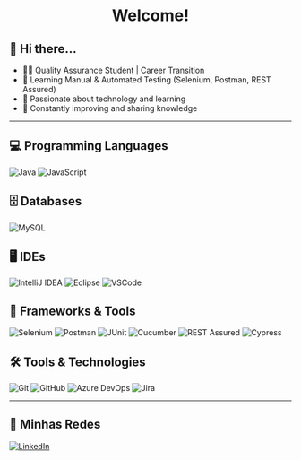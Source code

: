 <h1 align="center">Welcome!</h1>

## 👋 Hi there...

- 👨‍💻 Quality Assurance Student | Career Transition  
- 🧪 Learning Manual & Automated Testing (Selenium, Postman, REST Assured)  
- 🧠 Passionate about technology and learning  
- 🔁 Constantly improving and sharing knowledge  

---

## 💻 Programming Languages
![Java](https://img.shields.io/badge/Java-ED8B00?style=flat-square&logo=java&logoColor=white)
![JavaScript](https://img.shields.io/badge/JavaScript-F7DF1E?style=flat-square&logo=javascript&logoColor=black)


## 🗄️ Databases
![MySQL](https://img.shields.io/badge/MySQL-00000F?style=flat-square&logo=mysql&logoColor=white)


## 🖥️ IDEs
![IntelliJ IDEA](https://img.shields.io/badge/IntelliJIDEA-000000?style=flat-square&logo=intellijidea&logoColor=white)
![Eclipse](https://img.shields.io/badge/Eclipse-2C2255?style=flat-square&logo=eclipse&logoColor=white)
![VSCode](https://img.shields.io/badge/VSCode-007ACC?style=flat-square&logo=visualstudiocode&logoColor=white)


## 🧰 Frameworks & Tools
![Selenium](https://img.shields.io/badge/Selenium-43B02A?style=flat-square&logo=selenium&logoColor=white)
![Postman](https://img.shields.io/badge/Postman-FF6C37?style=flat-square&logo=postman&logoColor=white)
![JUnit](https://img.shields.io/badge/JUnit5-25A162?style=flat-square&logo=junit5&logoColor=white)
![Cucumber](https://img.shields.io/badge/Cucumber-23D96C?style=flat-square&logo=cucumber&logoColor=white)
![REST Assured](https://img.shields.io/badge/REST%20Assured-6DB33F?style=flat-square)
![Cypress](https://img.shields.io/badge/-Cypress-17202C?style=flat-square&logo=cypress&logoColor=white)


## 🛠️ Tools & Technologies
![Git](https://img.shields.io/badge/-Git-F05032?style=flat-square&logo=git&logoColor=white)
![GitHub](https://img.shields.io/badge/-GitHub-181717?style=flat-square&logo=github&logoColor=white)
![Azure DevOps](https://img.shields.io/badge/-Azure%20DevOps-0078D7?style=flat-square&logo=azuredevops&logoColor=white)
![Jira](https://img.shields.io/badge/-Jira-0052CC?style=flat-square&logo=jira&logoColor=white)

---

## 🤝 Minhas Redes 

[![LinkedIn](https://img.shields.io/badge/-LinkedIn-0A66C2?style=flat-square&logo=linkedin&logoColor=white)](https://www.linkedin.com/in/renato-bello/)
